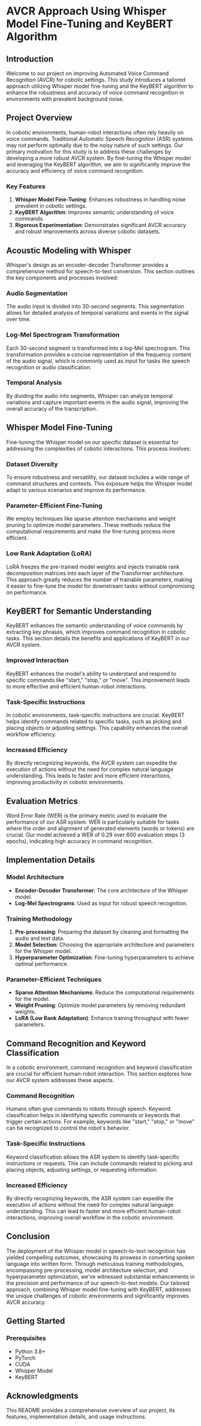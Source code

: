 # AVCR Approach Using Whisper Model Fine-Tuning and KeyBERT Algorithm

## Introduction

Welcome to our project on improving Automated Voice Command Recognition (AVCR) for cobotic settings. This study introduces a tailored approach utilizing Whisper model fine-tuning and the KeyBERT algorithm to enhance the robustness and accuracy of voice command recognition in environments with prevalent background noise. 

## Project Overview

In cobotic environments, human-robot interactions often rely heavily on voice commands. Traditional Automatic Speech Recognition (ASR) systems may not perform optimally due to the noisy nature of such settings. Our primary motivation for this study is to address these challenges by developing a more robust AVCR system. By fine-tuning the Whisper model and leveraging the KeyBERT algorithm, we aim to significantly improve the accuracy and efficiency of voice command recognition.

### Key Features

1. **Whisper Model Fine-Tuning**: Enhances robustness in handling noise prevalent in cobotic settings.
2. **KeyBERT Algorithm**: Improves semantic understanding of voice commands.
3. **Rigorous Experimentation**: Demonstrates significant AVCR accuracy and robust improvements across diverse cobotic datasets.

## Acoustic Modeling with Whisper

Whisper's design as an encoder-decoder Transformer provides a comprehensive method for speech-to-text conversion. This section outlines the key components and processes involved:

### Audio Segmentation

The audio input is divided into 30-second segments. This segmentation allows for detailed analysis of temporal variations and events in the signal over time.

### Log-Mel Spectrogram Transformation

Each 30-second segment is transformed into a log-Mel spectrogram. This transformation provides a concise representation of the frequency content of the audio signal, which is commonly used as input for tasks like speech recognition or audio classification.

### Temporal Analysis

By dividing the audio into segments, Whisper can analyze temporal variations and capture important events in the audio signal, improving the overall accuracy of the transcription.

## Whisper Model Fine-Tuning

Fine-tuning the Whisper model on our specific dataset is essential for addressing the complexities of cobotic interactions. This process involves:

### Dataset Diversity

To ensure robustness and versatility, our dataset includes a wide range of command structures and contexts. This exposure helps the Whisper model adapt to various scenarios and improve its performance.

### Parameter-Efficient Fine-Tuning

We employ techniques like sparse attention mechanisms and weight pruning to optimize model parameters. These methods reduce the computational requirements and make the fine-tuning process more efficient.

### Low Rank Adaptation (LoRA)

LoRA freezes the pre-trained model weights and injects trainable rank decomposition matrices into each layer of the Transformer architecture. This approach greatly reduces the number of trainable parameters, making it easier to fine-tune the model for downstream tasks without compromising on performance.

## KeyBERT for Semantic Understanding

KeyBERT enhances the semantic understanding of voice commands by extracting key phrases, which improves command recognition in cobotic tasks. This section details the benefits and applications of KeyBERT in our AVCR system.

### Improved Interaction

KeyBERT enhances the model's ability to understand and respond to specific commands like "start," "stop," or "move". This improvement leads to more effective and efficient human-robot interactions.

### Task-Specific Instructions

In cobotic environments, task-specific instructions are crucial. KeyBERT helps identify commands related to specific tasks, such as picking and placing objects or adjusting settings. This capability enhances the overall workflow efficiency.

### Increased Efficiency

By directly recognizing keywords, the AVCR system can expedite the execution of actions without the need for complex natural language understanding. This leads to faster and more efficient interactions, improving productivity in cobotic environments.

## Evaluation Metrics

Word Error Rate (WER) is the primary metric used to evaluate the performance of our ASR system. WER is particularly suitable for tasks where the order and alignment of generated elements (words or tokens) are crucial. Our model achieved a WER of 0.29 over 600 evaluation steps (3 epochs), indicating high accuracy in command recognition.

## Implementation Details

### Model Architecture

- **Encoder-Decoder Transformer**: The core architecture of the Whisper model.
- **Log-Mel Spectrograms**: Used as input for robust speech recognition.

### Training Methodology

1. **Pre-processing**: Preparing the dataset by cleaning and formatting the audio and text data.
2. **Model Selection**: Choosing the appropriate architecture and parameters for the Whisper model.
3. **Hyperparameter Optimization**: Fine-tuning hyperparameters to achieve optimal performance.

### Parameter-Efficient Techniques

- **Sparse Attention Mechanisms**: Reduce the computational requirements for the model.
- **Weight Pruning**: Optimize model parameters by removing redundant weights.
- **LoRA (Low Rank Adaptation)**: Enhance training throughput with fewer parameters.

## Command Recognition and Keyword Classification

In a cobotic environment, command recognition and keyword classification are crucial for efficient human-robot interaction. This section explores how our AVCR system addresses these aspects.

### Command Recognition

Humans often give commands to robots through speech. Keyword classification helps in identifying specific commands or keywords that trigger certain actions. For example, keywords like "start," "stop," or "move" can be recognized to control the robot's behavior.

### Task-Specific Instructions

Keyword classification allows the ASR system to identify task-specific instructions or requests. This can include commands related to picking and placing objects, adjusting settings, or requesting information.

### Increased Efficiency

By directly recognizing keywords, the ASR system can expedite the execution of actions without the need for complex natural language understanding. This can lead to faster and more efficient human-robot interactions, improving overall workflow in the cobotic environment.

## Conclusion

The deployment of the Whisper model in speech-to-text recognition has yielded compelling outcomes, showcasing its prowess in converting spoken language into written form. Through meticulous training methodologies, encompassing pre-processing, model architecture selection, and hyperparameter optimization, we've witnessed substantial enhancements in the precision and performance of our speech-to-text models. Our tailored approach, combining Whisper model fine-tuning with KeyBERT, addresses the unique challenges of cobotic environments and significantly improves AVCR accuracy.

## Getting Started

### Prerequisites

- Python 3.8+
- PyTorch
- CUDA
- Whisper Model
- KeyBERT


## Acknowledgments

This README provides a comprehensive overview of our project, its features, implementation details, and usage instructions.
